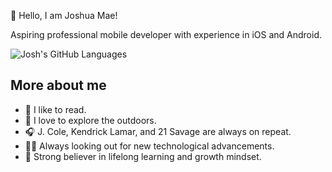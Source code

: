 :space_invader: Hello, I am Joshua Mae!

Aspiring professional mobile developer with experience in iOS and Android.

![Josh's GitHub Languages](https://github-readme-stats.vercel.app/api/top-langs/?username=joshua-mae&theme=tokyonight)

## More about me
- :book: I like to read.
- :evergreen_tree: I love to explore the outdoors.
- :headphones: J. Cole, Kendrick Lamar, and 21 Savage are always on repeat.
- :man_technologist: Always looking out for new technological advancements. 
- :100: Strong believer in lifelong learning and growth mindset.
